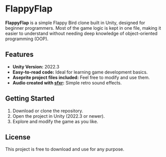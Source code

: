# FlappyFlap

**FlappyFlap** is a simple Flappy Bird clone built in Unity, designed for beginner programmers. Most of the game logic is kept in one file, making it easier to understand without needing deep knowledge of object-oriented programming (OOP).

## Features
- **Unity Version:** 2022.3
- **Easy-to-read code:** Ideal for learning game development basics.
- **Aseprite project files included:** Feel free to modify and use them.
- **Audio created with [sfxr](https://sfxr.me/):** Simple retro sound effects.

## Getting Started
1. Download or clone the repository.
2. Open the project in Unity (2022.3 or newer).
3. Explore and modify the game as you like.

## License
This project is free to download and use for any purpose.

